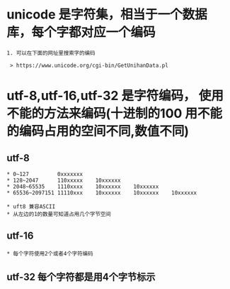 # unicode 是字符集，相当于一个数据库，每个字都对应一个编码

    1. 可以在下面的网址里搜索字的编码

     > https://www.unicode.org/cgi-bin/GetUnihanData.pl 

# utf-8,utf-16,utf-32 是字符编码， 使用不能的方法来编码(十进制的100 用不能的编码占用的空间不同,数值不同)

## utf-8   
    
    * 0~127         0xxxxxxx
    * 128~2047      110xxxxx    10xxxxxx
    * 2048~65535    1110xxxx	10xxxxxx	10xxxxxx
    * 65536~2097151 11110xxx 	10xxxxxx	10xxxxxx	10xxxxxx

    * uft8 兼容ASCII 
    * 从左边的1的数量可知道占用几个字节空间


## utf-16

    * 每个字符使用2个或者4个字符编码


## utf-32  每个字符都是用4个字节标示
